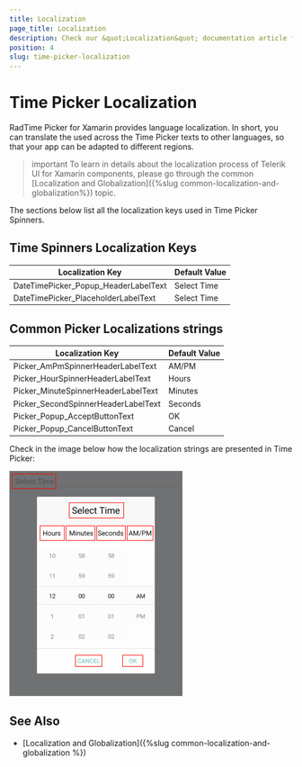 ```yaml
---
title: Localization
page_title: Localization
description: Check our &quot;Localization&quot; documentation article for Telerik TimePicker for Xamarin control.
position: 4
slug: time-picker-localization
---
```


# Тime Picker Localization

RadTime Picker for Xamarin provides language localization. In short, you can translate the used across the Time Picker texts to other languages, so that your app can be adapted to different regions.

>important To learn in details about the localization process of Telerik UI for Xamarin components, please go through the common [Localization and Globalization]({%slug common-localization-and-globalization%}) topic.

The sections below list all the localization keys used in Time Picker Spinners.

## Time Spinners Localization Keys

| Localization Key | Default Value |
| -----------------| ------------- |
| DateTimePicker_Popup_HeaderLabelText  | Select Time |
| DateTimePicker_PlaceholderLabelText  | Select Time |

## Common Picker Localizations strings

| Localization Key | Default Value |
| -----------------| ------------- |
| Picker_AmPmSpinnerHeaderLabelText  | AM/PM |
| Picker_HourSpinnerHeaderLabelText  | Hours |
| Picker_MinuteSpinnerHeaderLabelText | Minutes |
| Picker_SecondSpinnerHeaderLabelText  | Seconds |
| Picker_Popup_AcceptButtonText  | OK |
| Picker_Popup_CancelButtonText  | Cancel |

Check in the image below how the localization strings are presented in Time Picker:

![](images/timepicker-localization.png)

## See Also

* [Localization and Globalization]({%slug common-localization-and-globalization %})
